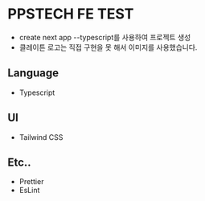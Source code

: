 # PPSTECH FE TEST

- create next app --typescript를 사용하여 프로젝트 생성
- 클레이튼 로고는 직접 구현을 못 해서 이미지를 사용했습니다.
## Language
- Typescript

## UI
- Tailwind CSS

## Etc..
- Prettier
- EsLint